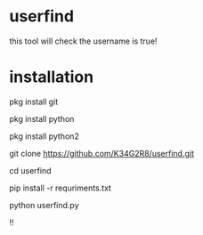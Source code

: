 # userfind

this tool will check the username is true!



# installation 

pkg install git

pkg install python

pkg install python2

git clone https://github.com/K34G2R8/userfind.git

cd userfind

pip install -r requriments.txt

python userfind.py

‼️
